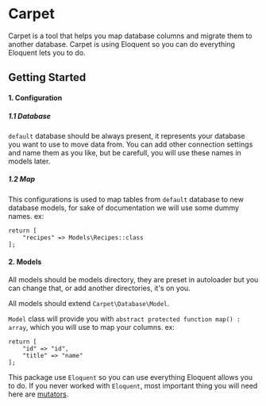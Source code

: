 # Carpet

Carpet is a tool that helps you map database columns and migrate them to another database.
Carpet is using Eloquent so you can do everything Eloquent lets you to do.

## Getting Started

#### 1. Configuration

##### 1.1 Database
`default` database should be always present, it represents your database you want to use to move data from. You can add other connection settings and name them as you like, but be carefull, you will use these names in models later.

##### 1.2 Map
This configurations is used to map tables from `default` database to new database models, for sake of documentation we will use some dummy names. ex:

    return [
        "recipes" => Models\Recipes::class
    ];
    
#### 2. Models
All models should be models directory, they are preset in autoloader but you can change that, or add another directories, it's on you.

All models should extend `Carpet\Database\Model`.

`Model` class will provide you with `abstract protected function map() : array`, which you will use to map your columns. ex: 

    return [
        "id" => "id",
        "title" => "name"
    ];
    
This package use `Eloquent` so you can use everything Eloquent allows you to do. If you never worked with `Eloquent`, most important thing you will need here are [mutators](https://laravel.com/docs/5.6/eloquent-mutators#defining-a-mutator).
